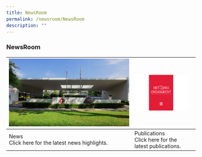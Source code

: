 ```yaml
---
title: NewsRoom
permalink: /newsroom/NewsRoom
description: ""
---
```

### NewsRoom



| ![](/images/NewsRoom/pa-hq-building.png) | ![](/images/NewsRoom/publicationstn.png) |  |
| -------- | -------- | -------- |
| News<br>Click here for the latest news highlights.     |               Publications<br>Click here for the latest publications. |      |

